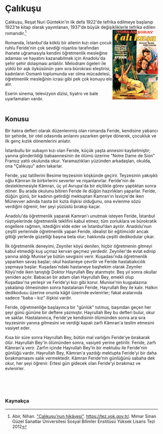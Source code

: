 # Çalıkuşu<br/>

Çalıkuşu, Reşat Nuri Güntekin'in ilk defa 1922'de tefrika edilmeye başlanıp 1923'te kitap olarak yayımlanan, 1937'de büyük değişikliklerle tefrika edilen romanıdır.[^1] <img align="right" width="150" height="229" src="../görseller/çalıkuşu.jpg">

Romanda, İstanbul'da köklü bir ailenin kızı olan çocuk ruhlu Feride'nin çok sevdiği nişanlısı tarafından ihanete uğramasıyla kendini öğretmenlik mesleğine adaması ve hayatını kazanabilmek için Anadolu'da şehir şehir dolaşması anlatılır. Melodram ögeleri ile yüklü bir aşk öyküsünün yanı sıra bürokrasi eleştirisi, kadınların Osmanlı toplumunda var olma mücadelesi, öğretmenlik mesleğinin icrası gibi pek çok konuyu ele alır.

Eserin sinema, televizyon dizisi, tiyatro ve bale uyarlamaları vardır.
<br/><br/>

## Konusu

Bir hatıra defteri olarak düzenlenmiş olan romanda Feride, kendisine yabancı bir şehirde, bir otel odasında anılarını yazarken geriye dönerek, çocukluk ve ilk genç kızlık dönemlerini anlatır.

İstanbullu bir subayın kızı olan Feride, küçük yaşta annesini kaybetmiştir; yanına gönderildiği babaannesinin de ölümü üzerine "Notre Dame de Sion" Fransız yatılı okulunda okur. Yaramazlıkları yüzünden arkadaşları, okulda, ona "Çalıkuşu" adını takarlar.

Feride, yaz tatillerini Besime teyzesinin köşkünde geçirir. Teyzesinin yakışıklı oğlu Kâmran ile birbirlerini severler ve nişanlanırlar. Feride'nin de desteklemesiyle Kâmran, üç yıl Avrupa'da bir elçilikte görev yaptıktan sonra döner. Bu arada okulunu bitiren Feride ile düğün hazırlıkları yaparlar. Feride, düğün günü, bir kadının getirdiği mektuptan Kamran'ın İsviçre'de iken Münevver adında hasta bir kızla ilişkisi olduğunu, ona evlenme sözü verdiğini öğrenir, her şeyi yüzüstü bırakıp kaçar.

Anadolu'da öğretmenlik yaparak Kamran'ı unutmak isteyen Feride, İstanbul rüştiyelerinde öğretmenlik teklifini kabul etmez; tüm zorluklara ve bürokratik engellere rağmen, istediğini elde eder ve İstanbul’dan ayrılır. Anadolu'nun çeşitli yerlerinde öğretmenlik yapan Feride, idealist bir eğitimcidir ancak gittiği yerlerde güzelliği başına bela olur; hakkında çeşitli dedikodular çıkar.

İlk öğretmenlik deneyimi, Zeyniler köyü denilen, hiçbir öğretmenin gitmeyi kabul etmediği kuş uçmaz kervan geçmez yerdedir. Zeyniler'de evlat edinip yanına aldığı Munise'ye bütün sevgisini verir. Kuşadası'nda öğretmenlik yaparken savaş başlar; okul hastaneye çevrilir ve Feride hastabakıcılık yapmaya başlar. Kuşadası'ndaki hastaneye başhekim olarak Zeyniler Köyü'nde iken tanıştığı Doktor Hayrullah Bey atanmıştır. Beş yıl sonra okullar yeniden açılır. Babacan bir adam olan Hayrullah Bey, emekli olup Kuşadası'na yerleşir ve Feride'yi kızı gibi korur. Munise'nin kuşpalazına yakalanıp ölmesinden sonra hastalanan Feride, Hayrullah Bey ile kalır. Halkın dedikodusu üzerine onunla kâğıt üzerinde evlenirler; fakat aralarında sadece "baba – kız" ilişkisi vardır.

Feride, öğretmenliğe başlayınca bir "günlük" tutmuş, başından geçen her şeyi günü gününe bir deftere yazmıştır. Hayrullah Bey bu defteri bulur, okur ve saklar. Hastalanınca, Feride'ye kendisinin ölümünden sonra ara sıra teyzesinin yanına gitmesini ve verdiği kapalı zarfı Kâmran'a teslim etmesini vasiyet eder.

Kısa bir süre sonra Hayrullah Bey, bütün mal varlığını Feride'ye bırakarak ölür. Hayrullah Bey'in ölümünden sonra, vasiyeti yerine getirilir. Feride, zarfı Kâmran'a verir. Zarfın içinde Hayrullah Bey’in bir mektubu ile Feride'nin günlüğü vardır. Hayrullah Bey, Kâmran'a yazdığı mektupta Feride'yi bir daha bırakmamasını salık vermektedir. Kâmran Feride'nin günlüğünü sabaha dek okur, her şeyi öğrenir. Ertesi gün gidecek olan Feride'yi bırakmaz ve evlenirler.

<br/><br/><br/>
### Kaynakça

[^1]: Abir, Nihan. ["Çalıkuşu'nun hikâyesi"](https://tez.yok.gov.tr/UlusalTezMerkezi/TezGoster?key=vVNzTGHHhjH-u3WMToxQ-oxY0_awnp9qK14bs7tDVYD4Hekyl-vr9fGg54d9jxgJ). https://tez.yok.gov.tr/. Mimar Sinan Güzel Sanatlar Üniversitesi Sosyal Bilimler Enstitüsü Yüksek Lisans Tezi 2012